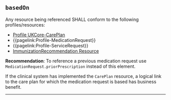 ## `basedOn`

Any resource being referenced SHALL conform to the following profiles/resources:

- [Profile UKCore-CarePlan](https://simplifier.net/hl7fhirukcorer4/ukcorecareplan)
- {{pagelink:Profile-MedicationRequest}}
- {{pagelink:Profile-ServiceRequest}}
- [ImmunizationRecommendation Resource](https://www.hl7.org/fhir/r4/immunizationrecommendation.html)

**Recommendation**: To reference a previous medication request use `MedicationRequest.priorPrescription` instead of this element.

If the clinical system has implemented the `CarePlan` resource, a logical link to the care plan for which the medication request is based has business benefit.



---
